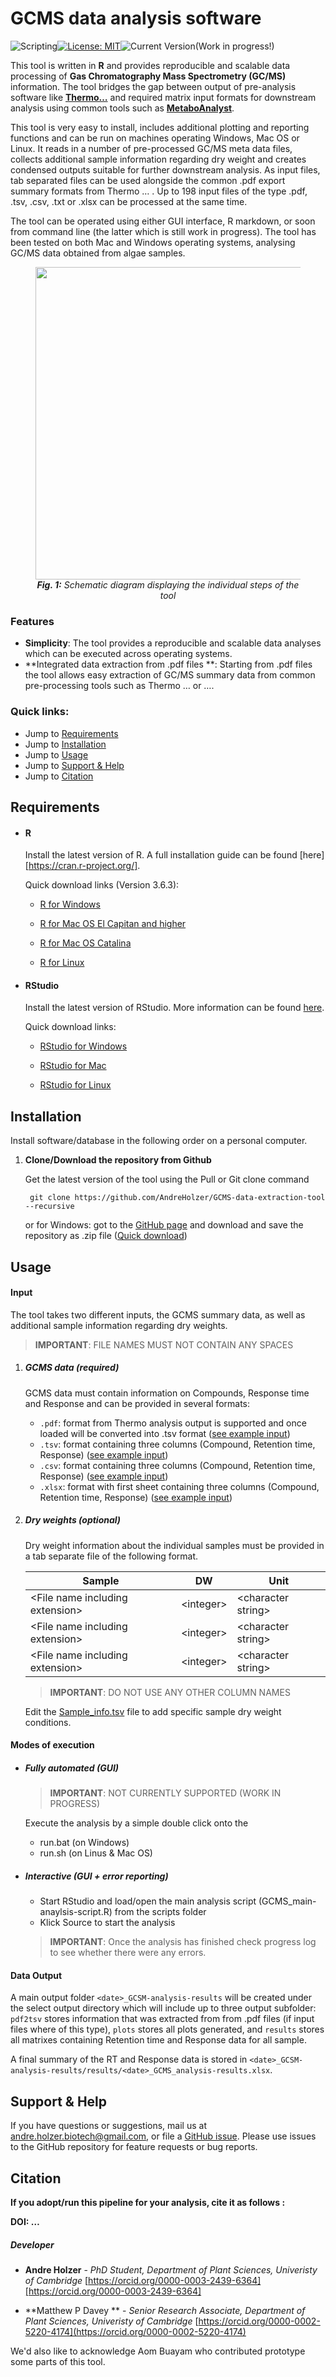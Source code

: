 # GCMS data analysis software

![Scripting](https://img.shields.io/badge/Language-R-red.svg)[![License: MIT](https://img.shields.io/badge/License-MIT-yellow.svg)](LICENSE)![Current Version](https://img.shields.io/badge/Version-v1.0-blue.svg)(Work in progress!) 

This tool is written in **R** and provides reproducible and scalable data processing of **Gas Chromatography Mass Spectrometry (GC/MS)** information. The tool bridges the gap between output of pre-analysis software like [**Thermo…**]() and required matrix input formats for downstream analysis using common tools such as [**MetaboAnalyst**](https://www.metaboanalyst.ca). 

This tool is very easy to install, includes additional plotting and reporting functions and can be run on machines operating Windows, Mac OS or Linux. It reads in a number of pre-processed GC/MS meta data files, collects additional sample information regarding dry weight and creates condensed outputs suitable for further downstream analysis. As input files, tab separated files can be used alongside the common .pdf export summary formats from Thermo … . Up to 198 input files of the type .pdf, .tsv, .csv, .txt or .xlsx can be processed at the same time.  

The tool can be operated using either GUI interface, R markdown, or soon from command line (the latter which is still work in progress). The tool has been tested on both Mac and Windows operating systems, analysing GC/MS data obtained from algae samples. 

<figure class="image" >
  <p align="center"> 
    <img src="https://github.com/AndreHolzer/GCMS-data-extraction-tool/blob/master/other/scATAC-seq_workflow.jpg?raw=true" width="500">
    <br>
    <em><b>Fig. 1:</b> Schematic diagram displaying the individual steps of the tool</em>
   </p> 
</figure>



### Features

- **Simplicity**: The tool provides a reproducible and scalable data analyses which can be executed across operating systems.
- **Integrated data extraction from .pdf files **: Starting from .pdf files the tool allows easy extraction of GC/MS summary data from common pre-processing tools such as Thermo … or ….



### **Quick links:**

- Jump to [Requirements](https://github.com/AndreHolzer/GCMS-data-extraction-tool#requirements)
- Jump to [Installation](https://github.com/AndreHolzer/GCMS-data-extraction-tool#installation)
- Jump to [Usage](https://github.com/AndreHolzer/GCMS-data-extraction-tool#usage)
- Jump to [Support & Help](https://github.com/AndreHolzer/GCMS-data-extraction-tool#support_&_help)
- Jump to [Citation](https://github.com/AndreHolzer/GCMS-data-extraction-tool#citation)



## Requirements

- #### **R**

  Install the latest version of R. A full installation guide can be found [here][https://cran.r-project.org/]. 

  Quick download links (Version 3.6.3):

   - [R for Windows](https://cran.r-project.org/bin/windows/base/R-3.6.3-win.exe)

   - [R for Mac OS El Capitan and higher](https://cran.r-project.org/bin/macosx/R-3.6.3.nn.pkg)

   - [R for Mac OS Catalina](https://cran.r-project.org/bin/macosx/R-3.6.3.pkg)
  
   - [R for Linux](https://cran.r-project.org/bin/linux/)

     

- #### **RStudio**

  Install the latest version of RStudio. More information can be found [here](https://rstudio.com).

  Quick download links:

   - [RStudio for Windows](https://rstudio.com/products/rstudio/download/#download)

   - [RStudio for Mac](https://rstudio.com/products/rstudio/download/#download)

   - [RStudio for Linux](https://rstudio.com/products/rstudio/download/#download)



## Installation

Install software/database in the following order on a personal computer.

1. **Clone/Download the repository from Github**

   Get the latest version of the tool using the Pull or Git clone command

   ```
    git clone https://github.com/AndreHolzer/GCMS-data-extraction-tool --recursive
   ```

   or for Windows: got to the [GitHub page](https://github.com/AndreHolzer/GCMS-data-extraction-tool) and download and save the repository as .zip file ([Quick download](https://github.com/AndreHolzer/GCMS-data-extraction-tool/archive/master.zip))

   

## Usage

#### **Input**

The tool takes two different inputs, the GCMS summary data, as well as additional sample information regarding dry weights.

> **IMPORTANT**: FILE NAMES MUST NOT CONTAIN ANY SPACES

1. ##### GCMS data (required)

   GCMS data must contain information on Compounds, Response time and Response and can be provided in several formats: 

   - `.pdf`: format from Thermo analysis output is supported and once loaded will be converted into .tsv format ([see example input](https://github.com/AndreHolzer/GCMS-data-extraction-tool/blob/master/example_data/Thermo-example_output_1.pdf))
   - `.tsv`: format containing three columns (Compound, Retention time, Response) ([see example input](example_data/Sample1.tsv))
   - `.csv`: format containing three columns (Compound, Retention time, Response) ([see example input](example_data/Sample1.tsv))
   - `.xlsx`: format with first sheet containing three columns (Compound, Retention time, Response)  ([see example input](example_data/Sample1.tsv))

   

2. ##### Dry weights (optional)

   Dry weight information about the individual samples must be provided in a tab separate file of the following format. 

   | Sample                            | DW          | Unit                 |
   | --------------------------------- | ----------- | -------------------- |
   | \<File name including extension\> | \<integer\> | \<character string\> |
   | \<File name including extension\> | \<integer\> | \<character string\> |
   | \<File name including extension\> | \<integer\> | \<character string\> |

   > **IMPORTANT**: DO NOT USE ANY OTHER COLUMN NAMES

   Edit the [Sample_info.tsv](example_data/Sample_info.tsv) file to add specific sample dry weight conditions.



#### **Modes of execution**

- ##### Fully automated (GUI)

  > **IMPORTANT**: NOT CURRENTLY SUPPORTED (WORK IN PROGRESS)

  Execute the analysis by a simple double click onto the

  - run.bat (on Windows)
  - run.sh (on Linus & Mac OS)

  

- ##### Interactive (GUI + error reporting)

  - Start RStudio and load/open the main analysis script (GCMS_main-anaylsis-script.R) from the scripts folder
  - Klick Source to start the analysis

  > **IMPORTANT**: Once the analysis has finished check progress log to see whether there were any errors.

  

#### **Data Output**

A main output folder `<date>_GCSM-analysis-results` will be created under the select output directory which will include up to three output subfolder: `pdf2tsv` stores information that was extracted from from .pdf files (if input files where of this type), `plots` stores all plots generated, and `results` stores all matrixes containing Retention time and Response data for all sample.

A final summary of the RT and Response data is stored in `<date>_GCSM-analysis-results/results/<date>_GCMS_analysis-results.xlsx`.



## Support & Help

If you have questions or suggestions, mail us at [andre.holzer.biotech@gmail.com](mailto:andre.holzer.biotech@gmail.com?subject=ATAC-Seq_pipeline), or file a [GitHub issue](https://github.com/AndreHolzer/GDatEx/issues). Please use issues to the GitHub repository for feature requests or bug reports.



## Citation

**If you adopt/run this pipeline for your analysis, cite it as follows :**

**DOI: …**



##### **Developer**

- **Andre Holzer** - *PhD Student, Department of Plant Sciences, Univeristy of Cambridge* [https://orcid.org/0000-0003-2439-6364][https://orcid.org/0000-0003-2439-6364]

- **Matthew P Davey ** - *Senior Research Associate, Department of Plant Sciences, Univeristy of Cambridge* [https://orcid.org/0000-0002-5220-4174](https://orcid.org/0000-0002-5220-4174)

We'd also like to acknowledge Aom Buayam who contributed prototype some parts of this tool.

